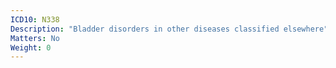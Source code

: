 ```yaml
---
ICD10: N338
Description: "Bladder disorders in other diseases classified elsewhere"
Matters: No
Weight: 0
---
```

